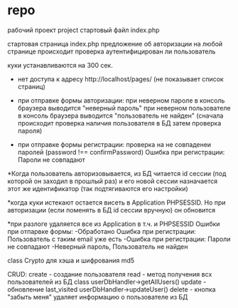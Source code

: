 # repo
рабочий проект project стартовый файл index.php

стартовая страница index.php
предложение об авторизации
на любой странице происходит проверка аутентифицирован ли пользователь

куки устанавливаются на 300 сек.

- нет доступа к адресу http://localhost/pages/ (не показывает список страниц)

- при отправке формы авторизации:
    при неверном пароле в консоль браузера выводится "неверный пароль"
    при неверном пользователе в консоль браузера выводится "пользователь не найден" (сначала происходит проверка наличия пользователя в БД затем проверка пароля)
- при отправке формы регистрации:
    проверка на не совпаденеи паролей (password !== confirmPassword) Ошибка при регистрации: Пароли не совпадают

*Когда пользователь авторизовывается, из БД читается id сессии (под которой он заходил в прошлый раз) и его новой сессии назначается этот же идентификатор (так подтягиваются его настройки)

*когда куки истекают остается висеть в Application PHPSESSID. Но при авторизации (если поменять в БД id сессии вручную) он обновится

*при разлоге удаляется все из Application в т.ч. и PHPSESSID
Ошибки при отпарвке формы:
-Обработано Ошибка при регистрации: Пользователь с таким email уже есть
-Ошибка при регистрации: Пароли не совпадают
-Неверный пароль, Пользователь не найден

class Crypto для хэша и шифрования md5

CRUD:
create - создание пользователя
read - метод получения всх пользователей из БД class userDbHandler->getAllUsers()
update - обновление last_visited userDbHandler->updateUser()
delete - кнопка "забыть меня" удаляет информацию о пользователе из БД
